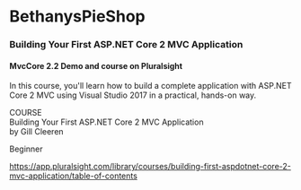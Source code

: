# BethanysPieShop
### Building Your First ASP.NET Core 2 MVC Application
#### MvcCore 2.2 Demo and course on Pluralsight

In this course, you'll learn how to build a complete application with ASP.NET Core 2 MVC using Visual Studio 2017 in a practical, hands-on way.

COURSE  
Building Your First ASP.NET Core 2 MVC Application  
by Gill Cleeren  

Beginner  

https://app.pluralsight.com/library/courses/building-first-aspdotnet-core-2-mvc-application/table-of-contents

